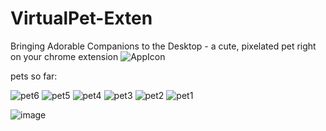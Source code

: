# VirtualPet-Exten
Bringing Adorable Companions to the Desktop - a cute, pixelated pet right on your chrome extension
![AppIcon](https://github.com/idant1111/VirtualPet-Exten/assets/3217869/2361ee68-4401-4872-923d-148da6d2c819)


pets so far:

![pet6](https://github.com/idant1111/VirtualPet-Exten/assets/3217869/df84d648-f421-41ae-a63f-e8717b6b1d42)
![pet5](https://github.com/idant1111/VirtualPet-Exten/assets/3217869/76bbc2aa-e7ed-426c-8a49-178e7cdfdee9)
![pet4](https://github.com/idant1111/VirtualPet-Exten/assets/3217869/3e66f1a6-0ccb-4e83-9f42-3767a1950594)
![pet3](https://github.com/idant1111/VirtualPet-Exten/assets/3217869/f48207cf-f815-484a-aba6-6e7bdeb2068b)
![pet2](https://github.com/idant1111/VirtualPet-Exten/assets/3217869/1977fa31-68ea-46d4-8d51-381b99b37862)
![pet1](https://github.com/idant1111/VirtualPet-Exten/assets/3217869/d55882a2-216d-4c9e-a2de-2e02846a9a32)


![image](https://github.com/user-attachments/assets/65e95e19-45f5-4378-995f-170e0ed3a8c8)
